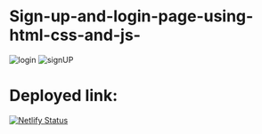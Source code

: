 # Sign-up-and-login-page-using-html-css-and-js-



![login](https://user-images.githubusercontent.com/64263080/184535457-b98b89d6-a8d1-436f-8ddb-5a98d0804570.JPG)
![signUP](https://user-images.githubusercontent.com/64263080/184535460-465ddd9f-7ffa-41f3-9cdb-27e766bb5bb3.JPG)


# Deployed link: 
[![Netlify Status](https://api.netlify.com/api/v1/badges/2bb18b3f-7973-46ac-b6c5-ad7e4d020a01/deploy-status)](https://app.netlify.com/sites/week-4-crework-task4/deploys)

 

